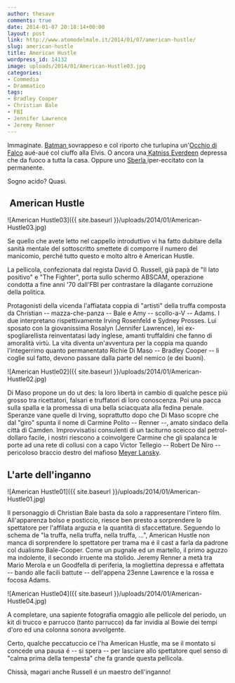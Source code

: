 ```yaml
---
author: thesave
comments: true
date: 2014-01-07 20:18:14+00:00
layout: post
link: http://www.atomodelmale.it/2014/01/07/american-hustle/
slug: american-hustle
title: American Hustle
wordpress_id: 14132
image: uploads/2014/01/American-Hustle03.jpg
categories:
- Commedia
- Drammatico
tags:
- Bradley Cooper
- Christian Bale
- FBI
- Jennifer Lawrence
- Jeremy Renner
---
```


Immaginate. [Batman ](/2012/09/29/the-dark-knight-rises-il-cavaliere-oscuro-il-ritorno/)sovrappeso e col riporto che turlupina un'[Occhio di Falco](/2012/05/01/the-avengers/) aué-aué col ciuffo alla Elvis. O ancora una[ Katniss Everdeen](/2012/05/01/the-avengers/) depressa che da fuoco a tutta la casa. Oppure uno [Sberla ](/2010/06/20/a-team-trama-e-recensione/)iper-eccitato con la permanente.

Sogno acido? Quasi.

##  American Hustle

![American Hustle03]({{ site.baseurl }}/uploads/2014/01/American-Hustle03.jpg)

Se quello che avete letto nel cappello introduttivo vi ha fatto dubitare della sanità mentale del sottoscritto smettete di comporre il numero del manicomio, perché tutto questo e molto altro è American Hustle.

La pellicola, confezionata dal regista David O. Russell, già papà de "Il lato positivo" e "The Fighter", porta sullo schermo ABSCAM, operazione condotta a fine anni '70 dall'FBI per contrastare la dilagante corruzione della politica.

Protagonisti della vicenda l'affiatata coppia di "artisti" della truffa composta da Christian -- mazza-che-panza -- Bale e Amy -- scollo-a-V -- Adams. I due interpretano rispettivamente Irving Rosenfeld e Sydney Prosses. Lui sposato con la giovanissima Rosalyn (Jennifer Lawrence), lei ex-spogliarellista reinventatasi lady inglese, amanti truffaldini che fanno di amoralità virtù. La vita diventa un'avventura per la coppia ma quando l'integerrimo quanto permanentato Richie Di Maso -- Bradley Cooper -- li coglie sul fatto, devono passare dalla parte del nemico (e dei buoni).

![American Hustle02]({{ site.baseurl }}/uploads/2014/01/American-Hustle02.jpg)

Di Maso propone un do ut des: la loro libertà in cambio di qualche pesce più grosso tra ricettatori, falsari e truffatori di loro conoscenza. Poi una pacca sulla spalla e la promessa di una bella sciacquata alla fedina penale. Speranze vane quelle di Irving, soprattutto dopo che Di Maso scopre che dal "giro" spunta il nome di Carmine Polito -- Renner --, amato sindaco della città di Camden. Improvvisatisi consulenti di un taciturno sceicco dal petrol-dollaro facile, i nostri riescono a coinvolgere Carmine che gli spalanca le porte ad una rete di collusi con a capo Victor Tellegio -- Robert De Niro -- pericoloso braccio destro del mafioso [Meyer Lansky](http://it.wikipedia.org/wiki/Meyer_Lansky).

## L'arte dell'inganno

![American Hustle01]({{ site.baseurl }}/uploads/2014/01/American-Hustle01.jpg)

Il personaggio di Christian Bale basta da solo a rappresentare l'intero film. All'apparenza bolso e posticcio, riesce ben presto a sorprendere lo spettatore per l'affilata arguzia e la quantità di sfaccettature. Seguendo lo schema de "la truffa, nella truffa, nella truffa, ...", American Hustle non manca di sorprendere lo spettatore per trama ma é il cast a farla da padrone col dualismo Bale-Cooper. Come un pugnale ed un martello, il primo aguzzo ma indolente, il secondo irruente ma stolido. Jeremy Renner a metà tra Mario Merola e un Goodfella di periferia, la mogliettina depressa e affettata -- bando alle facili battute -- dell'appena 23enne Lawrence e la rossa e focosa Adams.

![American Hustle04]({{ site.baseurl }}/uploads/2014/01/American-Hustle04.jpg)

A completare, una sapiente fotografia omaggio alle pellicole del periodo, un kit di trucco e parrucco (tanto parrucco) da far invidia al Bowie dei tempi d'oro ed una colonna sonora avvolgente.

Certo, qualche peccatuccio ce l'ha American Hustle, ma se il montato si concede una pausa é -- si spera -- per lasciare allo spettatore quel senso di "calma prima della tempesta" che fa grande questa pellicola.

Chissà, magari anche Russell é un maestro dell'inganno!

